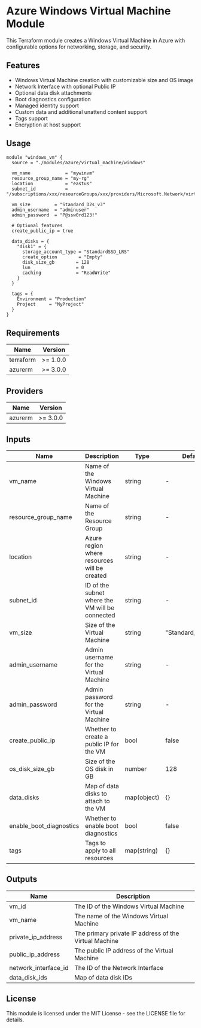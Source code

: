 # Azure Windows Virtual Machine Module

This Terraform module creates a Windows Virtual Machine in Azure with configurable options for networking, storage, and security.

## Features

- Windows Virtual Machine creation with customizable size and OS image
- Network Interface with optional Public IP
- Optional data disk attachments
- Boot diagnostics configuration
- Managed identity support
- Custom data and additional unattend content support
- Tags support
- Encryption at host support

## Usage

```hcl
module "windows_vm" {
  source = "./modules/azure/virtual_machine/windows"

  vm_name             = "mywinvm"
  resource_group_name = "my-rg"
  location            = "eastus"
  subnet_id           = "/subscriptions/xxx/resourceGroups/xxx/providers/Microsoft.Network/virtualNetworks/xxx/subnets/xxx"
  
  vm_size         = "Standard_D2s_v3"
  admin_username  = "adminuser"
  admin_password  = "P@ssw0rd123!"

  # Optional features
  create_public_ip = true
  
  data_disks = {
    "disk1" = {
      storage_account_type = "StandardSSD_LRS"
      create_option        = "Empty"
      disk_size_gb        = 128
      lun                 = 0
      caching             = "ReadWrite"
    }
  }

  tags = {
    Environment = "Production"
    Project     = "MyProject"
  }
}
```

## Requirements

| Name | Version |
|------|---------|
| terraform | >= 1.0.0 |
| azurerm | >= 3.0.0 |

## Providers

| Name | Version |
|------|---------|
| azurerm | >= 3.0.0 |

## Inputs

| Name | Description | Type | Default | Required |
|------|-------------|------|---------|:--------:|
| vm_name | Name of the Windows Virtual Machine | string | - | yes |
| resource_group_name | Name of the Resource Group | string | - | yes |
| location | Azure region where resources will be created | string | - | yes |
| subnet_id | ID of the subnet where the VM will be connected | string | - | yes |
| vm_size | Size of the Virtual Machine | string | "Standard_D2s_v3" | no |
| admin_username | Admin username for the Virtual Machine | string | - | yes |
| admin_password | Admin password for the Virtual Machine | string | - | yes |
| create_public_ip | Whether to create a public IP for the VM | bool | false | no |
| os_disk_size_gb | Size of the OS disk in GB | number | 128 | no |
| data_disks | Map of data disks to attach to the VM | map(object) | {} | no |
| enable_boot_diagnostics | Whether to enable boot diagnostics | bool | false | no |
| tags | Tags to apply to all resources | map(string) | {} | no |

## Outputs

| Name | Description |
|------|-------------|
| vm_id | The ID of the Windows Virtual Machine |
| vm_name | The name of the Windows Virtual Machine |
| private_ip_address | The primary private IP address of the Virtual Machine |
| public_ip_address | The public IP address of the Virtual Machine |
| network_interface_id | The ID of the Network Interface |
| data_disk_ids | Map of data disk IDs |

## License

This module is licensed under the MIT License - see the LICENSE file for details.